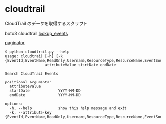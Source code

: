 # cloudtrail

CloudTrail のデータを取得するスクリプト

boto3 cloudtrail [lookup_events](https://boto3.amazonaws.com/v1/documentation/api/latest/reference/services/cloudtrail/client/lookup_events.html)

[paginator](https://boto3.amazonaws.com/v1/documentation/api/latest/guide/paginators.html)

```
$ python cloudtrail.py --help
usage: cloudtrail [-h] [-k {EventId,EventName,ReadOnly,Username,ResourceType,ResourceName,EventSource,AccessKeyId}]
                  attributeValue startDate endDate

Search CloudTrail Events

positional arguments:
  attributeValue
  startDate             YYYY-MM-DD
  endDate               YYYY-MM-DD

options:
  -h, --help            show this help message and exit
  -k, --attribute-key {EventId,EventName,ReadOnly,Username,ResourceType,ResourceName,EventSource,AccessKeyId}
```

